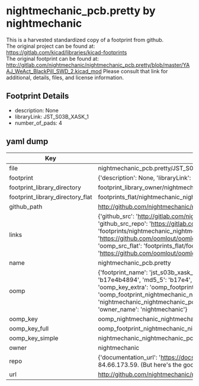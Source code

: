 # nightmechanic_pcb.pretty by nightmechanic  
This is a harvested standardized copy of a footprint from github.  
The original project can be found at:  
https://gitlab.com/kicad/libraries/kicad-footprints  
The original footprint can be found at:
http://gitlab.com/nightmechanic/nightmechanic_pcb.pretty/blob/master/YAAJ_WeAct_BlackPill_SWD_2.kicad_mod
Please consult that link for additional, details, files, and license information.  
## Footprint Details
* description: None  
* libraryLink: JST_S03B_XASK_1  
* number_of_pads: 4  
## yaml dump  
| Key | Value |  
| --- | --- |  
| file | nightmechanic_pcb.pretty/JST_S03B_XASK_1.kicad_mod |  
| footprint | {'description': None, 'libraryLink': 'JST_S03B_XASK_1', 'number_of_pads': 4} |  
| footprint_library_directory | footprint_library_owner/nightmechanic_nightmechanic_pcb.pretty |  
| footprint_library_directory_flat | footprints_flat/nightmechanic_nightmechanic_pcb_jst_s03b_xask_1/working |  
| github_path | http://github.com/nightmechanic/nightmechanic_pcb.pretty/blob/master/JST_S03B_XASK_1.kicad_mod |  
| links | {'github_src': 'http://gitlab.com/nightmechanic/nightmechanic_pcb.pretty/blob/master/YAAJ_WeAct_BlackPill_SWD_2.kicad_mod', 'github_src_repo': 'https://gitlab.com/kicad/libraries/kicad-footprints', 'oomp_bot': 'footprints/nightmechanic_nightmechanic_pcb_jst_s03b_xask_1/working', 'oomp_bot_github': 'https://github.com/oomlout/oomlout_oomp_footprint_bot/tree/main/footprints/nightmechanic_nightmechanic_pcb_jst_s03b_xask_1/working', 'oomp_src_flat': 'footprints_flat/footprints_flat/nightmechanic_nightmechanic_pcb_jst_s03b_xask_1/working', 'oomp_src_flat_github': 'https://github.com/oomlout/oomlout_oomp_footprint_src/tree/main/footprints_flat/nightmechanic_nightmechanic_pcb_jst_s03b_xask_1/working'} |  
| name | nightmechanic_pcb.pretty |  
| oomp | {'footprint_name': 'jst_s03b_xask_1', 'library_name': 'nightmechanic_pcb', 'md5': 'b17e4b489474106f2a7c633825b7184f', 'md5_10': 'b17e4b4894', 'md5_5': 'b17e4', 'md5_6': 'b17e4b', 'oomp_key': 'oomp_nightmechanic_nightmechanic_pcb_jst_s03b_xask_1', 'oomp_key_extra': 'oomp_footprint_nightmechanic_nightmechanic_pcb_jst_s03b_xask_1', 'oomp_key_full': 'oomp_footprint_nightmechanic_nightmechanic_pcb_jst_s03b_xask_1_b17e4b', 'oomp_key_simple': 'nightmechanic_nightmechanic_pcb_jst_s03b_xask_1', 'original_filename': 'nightmechanic_pcb.pretty/JST_S03B_XASK_1.kicad_mod', 'owner_name': 'nightmechanic'} |  
| oomp_key | oomp_nightmechanic_nightmechanic_pcb_jst_s03b_xask_1 |  
| oomp_key_full | oomp_footprint_nightmechanic_nightmechanic_pcb_jst_s03b_xask_1 |  
| oomp_key_simple | nightmechanic_nightmechanic_pcb_jst_s03b_xask_1 |  
| owner | nightmechanic |  
| repo | {'documentation_url': 'https://docs.github.com/rest/overview/resources-in-the-rest-api#rate-limiting', 'message': "API rate limit exceeded for 84.66.173.59. (But here's the good news: Authenticated requests get a higher rate limit. Check out the documentation for more details.)"} |  
| url | http://github.com/nightmechanic/nightmechanic_pcb.pretty |  

